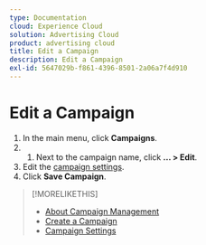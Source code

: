 ```yaml
---
type: Documentation
cloud: Experience Cloud
solution: Advertising Cloud
product: advertising cloud
title: Edit a Campaign
description: Edit a Campaign
exl-id: 5647029b-f861-4396-8501-2a06a7f4d910
---
```

# Edit a Campaign

1. In the main menu, click **Campaigns**.
1. 1. Next to the campaign name, click  **... > Edit**.
1. Edit the [campaign settings](campaign-settings.md).
1. Click **Save Campaign**.

>[!MORELIKETHIS]
>
>* [About Campaign Management](campaign-about.md)
>* [Create a Campaign](campaign-create.md)
>* [Campaign Settings](campaign-settings.md)
